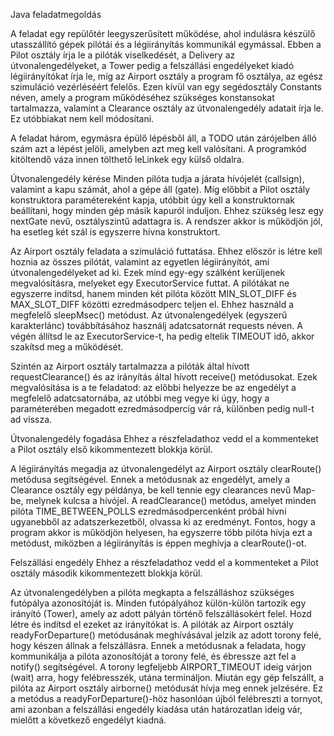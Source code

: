 Java feladatmegoldás

A feladat egy repülőtér leegyszerűsített működése, ahol indulásra készülő utasszállító gépek pilótái és a légiirányítás kommunikál egymással. Ebben a Pilot osztály írja le a pilóták viselkedését, a Delivery az útvonalengedélyeket, a Tower pedig a felszállási engedélyeket kiadó légiirányítókat írja le, míg az Airport osztály a program fő osztálya, az egész szimuláció vezérléséért felelős. Ezen kívül van egy segédosztály Constants néven, amely a program működéséhez szükséges konstansokat tartalmazza, valamint a Clearance osztály az útvonalengedély adatait írja le. Ez utóbbiakat nem kell módosítani.

A feladat három, egymásra épülő lépésből áll, a TODO után zárójelben álló szám azt a lépést jelöli, amelyben azt meg kell valósítani. A programkód kitöltendő váza innen tölthető leLinkek egy külső oldalra.

Útvonalengedély kérése 
Minden pilóta tudja a járata hívójelét (callsign), valamint a kapu számát, ahol a gépe áll (gate). Míg előbbit a Pilot osztály konstruktora paramétereként kapja, utóbbit úgy kell a konstruktornak beállítani, hogy minden gép másik kapuról induljon. Ehhez szükség lesz egy nextGate nevű, osztályszintű adattagra is. A rendszer akkor is működjön jól, ha esetleg két szál is egyszerre hívna konstruktort.

Az Airport osztály feladata a szimuláció futtatása. Ehhez először is létre kell hoznia az összes pilótát, valamint az egyetlen légiirányítót, ami útvonalengedélyeket ad ki. Ezek mind egy-egy szálként kerüljenek megvalósításra, melyeket egy ExecutorService futtat. A pilótákat ne egyszerre indítsd, hanem minden két pilóta között MIN_SLOT_DIFF és MAX_SLOT_DIFF közötti ezredmásodperc teljen el. Ehhez használd a megfelelő sleepMsec() metódust. Az útvonalengedélyek (egyszerű karakterlánc) továbbításához használj adatcsatornát requests néven. A végén állítsd le az ExecutorService-t, ha pedig eltelik TIMEOUT idő, akkor szakítsd meg a működését.

Szintén az Airport osztály tartalmazza a pilóták által hívott requestClearance() és az irányítás által hívott receive() metódusokat. Ezek megvalósítása is a te feladatod: az előbbi helyezze be az engedélyt a megfelelő adatcsatornába, az utóbbi meg vegye ki úgy, hogy a paraméterében megadott ezredmásodpercig vár rá, különben pedig null-t ad vissza.

Útvonalengedély fogadása 
Ehhez a részfeladathoz vedd el a kommenteket a Pilot osztály első kikommentezett blokkja körül.

A légiirányítás megadja az útvonalengedélyt az Airport osztály clearRoute() metódusa segítségével. Ennek a metódusnak az engedélyt, amely a Clearance osztály egy példánya, be kell tennie egy clearances nevű Map-be, melynek kulcsa a hívójel. A readClearance() metódus, amelyet minden pilóta TIME_BETWEEN_POLLS ezredmásodpercenként próbál hívni ugyanebből az adatszerkezetből, olvassa ki az eredményt. Fontos, hogy a program akkor is működjön helyesen, ha egyszerre több pilóta hívja ezt a metódust, miközben a légiirányítás is éppen meghívja a clearRoute()-ot.

Felszállási engedély 
Ehhez a részfeladathoz vedd el a kommenteket a Pilot osztály második kikommentezett blokkja körül.

Az útvonalengedélyben a pilóta megkapta a felszálláshoz szükséges futópálya azonosítóját is. Minden futópályához külön-külön tartozik egy irányító (Tower), amely az adott pályán történő felszállásokért felel. Hozd létre és indítsd el ezeket az irányítókat is. A pilóták az Airport osztály readyForDeparture() metódusának meghívásával jelzik az adott torony felé, hogy készen állnak a felszállásra. Ennek a metódusnak a feladata, hogy kommunikálja a pilóta azonosítóját a torony felé, és ébressze azt fel a notify() segítségével. A torony legfeljebb AIRPORT_TIMEOUT ideig várjon (wait) arra, hogy felébresszék, utána termináljon. Miután egy gép felszállt, a pilóta az Airport osztály airborne() metódusát hívja meg ennek jelzésére. Ez a metódus a readyForDeparture()-höz hasonlóan újból felébreszti a tornyot, ami azonban a felszállási engedély kiadása után határozatlan ideig vár, mielőtt a következő engedélyt kiadná.
